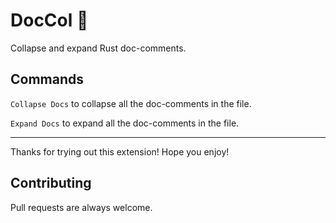 # DocCol 🦀
Collapse and expand Rust doc-comments.

## Commands
`Collapse Docs` to collapse all the doc-comments in the file.

`Expand Docs` to expand all the doc-comments in the file.

---
Thanks for trying out this extension! Hope you enjoy!

## Contributing
Pull requests are always welcome.
